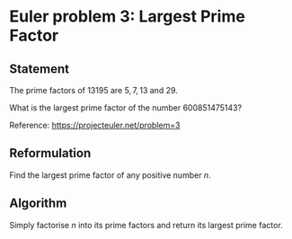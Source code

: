 # Euler problem 3: Largest Prime Factor

## Statement

The prime factors of $13195$ are $5, 7, 13$ and $29$.

What is the largest prime factor of the number $600851475143$?

Reference: https://projecteuler.net/problem=3

## Reformulation

Find the largest prime factor of any positive number $n$.

## Algorithm 

Simply factorise $n$ into its prime factors and return its largest prime factor.
